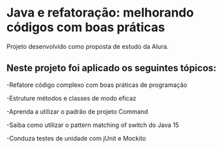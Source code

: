 # Java e refatoração: melhorando códigos com boas práticas

Projeto desenvolvido como proposta de estudo da Alura.

## Neste projeto foi aplicado os seguintes tópicos:

-Refatore código complexo com boas práticas de programação

-Estruture métodos e classes de modo eficaz

-Aprenda a utilizar o padrão de projeto Command

-Saiba como utilizar o pattern matching of switch do Java 15

-Conduza testes de unidade com jUnit e Mockito
